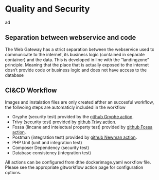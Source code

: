 # Quality and Security

ad

## Separation between webservice and code
The Web Gateway has a strict separation between the webservice used to communicate to the internet, its business logic (contained in separate container) and  the data. This is developed in line with the “landingzone” principle. Meaning that the place that is actually exposed to the internet dosn’t provide code or business logic and does not have access to the database 


## CI&CD Workflow
Images and instalation files are only created afther an succesful workflow, the follwoing steps are automaticly included in the workflow

- Gryphe (security test) provided by the [github Gryphe action](https://github.com/marketplace/actions/anchore-container-scan).
- Trivy (security test) provided by [github Trivy action](https://github.com/marketplace/actions/aqua-security-trivy).
- Fossa (lincane and intelectual property test) provided by [github Fossa action](https://github.com/marketplace/actions/official-fossa-action).
- Postman (integration test) provided by [github Newman action](https://github.com/marketplace/actions/newman-action).
- PHP Unit (unit and integration test)
- Composer Dependency (security test)
- Database consistency (integration test)

All actions can be configured from dthe dockerimage.yaml workflow file. Please see the appropriate gitworkflow action page for configuration options.

